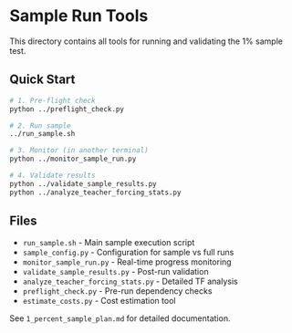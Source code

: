 # Sample Run Tools

This directory contains all tools for running and validating the 1% sample test.

## Quick Start

```bash
# 1. Pre-flight check
python ../preflight_check.py

# 2. Run sample
../run_sample.sh

# 3. Monitor (in another terminal)
python ../monitor_sample_run.py

# 4. Validate results
python ../validate_sample_results.py
python ../analyze_teacher_forcing_stats.py
```

## Files

- `run_sample.sh` - Main sample execution script
- `sample_config.py` - Configuration for sample vs full runs
- `monitor_sample_run.py` - Real-time progress monitoring
- `validate_sample_results.py` - Post-run validation
- `analyze_teacher_forcing_stats.py` - Detailed TF analysis
- `preflight_check.py` - Pre-run dependency checks
- `estimate_costs.py` - Cost estimation tool

See `1_percent_sample_plan.md` for detailed documentation.